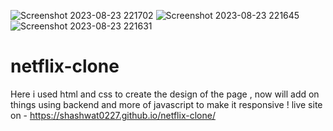 ![Screenshot 2023-08-23 221702](https://github.com/Shashwat0227/netflix-clone/assets/98209486/4f88c61f-cdda-4108-a83f-6bf45b9a7071)
![Screenshot 2023-08-23 221645](https://github.com/Shashwat0227/netflix-clone/assets/98209486/d74d1563-a88c-43b0-bbea-7088175fab0e)
![Screenshot 2023-08-23 221631](https://github.com/Shashwat0227/netflix-clone/assets/98209486/152be538-27fb-4ee2-a855-98593934fdec)
# netflix-clone
Here i used html and css to create the design of the page , now will add on things using backend and more of javascript to make it responsive !
live site on - https://shashwat0227.github.io/netflix-clone/
